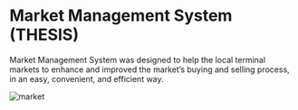 # Market Management System (THESIS)
  Market Management System was designed to help the local terminal markets to enhance and improved the market’s buying and selling process, in an easy, convenient, and efficient way.

![market](https://github.com/ruyembiado/marketmanagementsystem/assets/114800689/9a768e6c-9a3c-4c6b-8760-1d15328d56f1)
